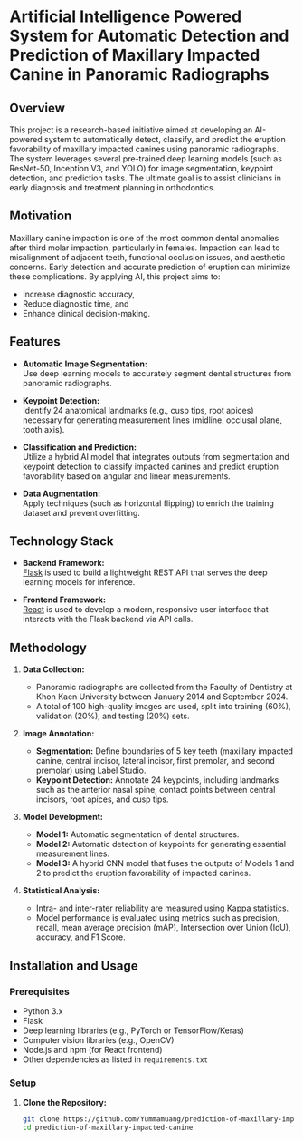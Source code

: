 # Artificial Intelligence Powered System for Automatic Detection and Prediction of Maxillary Impacted Canine in Panoramic Radiographs

## Overview

This project is a research-based initiative aimed at developing an AI-powered system to automatically detect, classify, and predict the eruption favorability of maxillary impacted canines using panoramic radiographs. The system leverages several pre-trained deep learning models (such as ResNet-50, Inception V3, and YOLO) for image segmentation, keypoint detection, and prediction tasks. The ultimate goal is to assist clinicians in early diagnosis and treatment planning in orthodontics.

## Motivation

Maxillary canine impaction is one of the most common dental anomalies after third molar impaction, particularly in females. Impaction can lead to misalignment of adjacent teeth, functional occlusion issues, and aesthetic concerns. Early detection and accurate prediction of eruption can minimize these complications. By applying AI, this project aims to:
- Increase diagnostic accuracy,
- Reduce diagnostic time, and
- Enhance clinical decision-making.

## Features

- **Automatic Image Segmentation:**  
  Use deep learning models to accurately segment dental structures from panoramic radiographs.
  
- **Keypoint Detection:**  
  Identify 24 anatomical landmarks (e.g., cusp tips, root apices) necessary for generating measurement lines (midline, occlusal plane, tooth axis).
  
- **Classification and Prediction:**  
  Utilize a hybrid AI model that integrates outputs from segmentation and keypoint detection to classify impacted canines and predict eruption favorability based on angular and linear measurements.
  
- **Data Augmentation:**  
  Apply techniques (such as horizontal flipping) to enrich the training dataset and prevent overfitting.

## Technology Stack

- **Backend Framework:**  
  [Flask](https://flask.palletsprojects.com/) is used to build a lightweight REST API that serves the deep learning models for inference.

- **Frontend Framework:**  
  [React](https://reactjs.org/) is used to develop a modern, responsive user interface that interacts with the Flask backend via API calls.

## Methodology

1. **Data Collection:**  
   - Panoramic radiographs are collected from the Faculty of Dentistry at Khon Kaen University between January 2014 and September 2024.
   - A total of 100 high-quality images are used, split into training (60%), validation (20%), and testing (20%) sets.

2. **Image Annotation:**  
   - **Segmentation:** Define boundaries of 5 key teeth (maxillary impacted canine, central incisor, lateral incisor, first premolar, and second premolar) using Label Studio.
   - **Keypoint Detection:** Annotate 24 keypoints, including landmarks such as the anterior nasal spine, contact points between central incisors, root apices, and cusp tips.

3. **Model Development:**  
   - **Model 1:** Automatic segmentation of dental structures.
   - **Model 2:** Automatic detection of keypoints for generating essential measurement lines.
   - **Model 3:** A hybrid CNN model that fuses the outputs of Models 1 and 2 to predict the eruption favorability of impacted canines.

4. **Statistical Analysis:**  
   - Intra- and inter-rater reliability are measured using Kappa statistics.
   - Model performance is evaluated using metrics such as precision, recall, mean average precision (mAP), Intersection over Union (IoU), accuracy, and F1 Score.

## Installation and Usage

### Prerequisites

- Python 3.x
- Flask
- Deep learning libraries (e.g., PyTorch or TensorFlow/Keras)
- Computer vision libraries (e.g., OpenCV)
- Node.js and npm (for React frontend)
- Other dependencies as listed in `requirements.txt`

### Setup

1. **Clone the Repository:**

   ```bash
   git clone https://github.com/Yummamuang/prediction-of-maxillary-impacted-canine.git
   cd prediction-of-maxillary-impacted-canine
